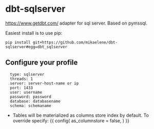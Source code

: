 # dbt-sqlserver
https://www.getdbt.com/ adapter for sql server. Based on pymssql. 

Easiest install is to use pip:

    pip install git+https://github.com/mikaelene/dbt-sqlserver#egg=dbt_sqlserver


## Configure your profile

      type: sqlserver
      threads: 1
      server: server-host-name or ip
      port: 1433
      user: username
      password: password
      database: databasename
      schema: schemaname

- Tables will be materialized as columns store index by default. To override specify:
{{
  config(
    as_columnstore = false,
  )
}}

